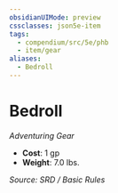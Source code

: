 ```yaml
---
obsidianUIMode: preview
cssclasses: json5e-item
tags:
  - compendium/src/5e/phb
  - item/gear
aliases:
  - Bedroll
---
```

# Bedroll
*Adventuring Gear*  

- **Cost**: 1 gp
- **Weight**: 7.0 lbs.

*Source: SRD / Basic Rules*